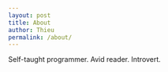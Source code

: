 ```yaml
---
layout: post
title: About
author: Thieu
permalink: /about/
---
```


Self-taught programmer. Avid reader. Introvert.
